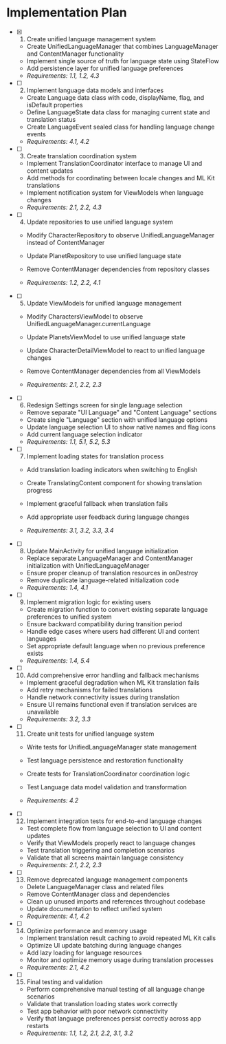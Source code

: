 # Implementation Plan

- [x] 1. Create unified language management system


  - Create UnifiedLanguageManager that combines LanguageManager and ContentManager functionality
  - Implement single source of truth for language state using StateFlow
  - Add persistence layer for unified language preferences
  - _Requirements: 1.1, 1.2, 4.3_

- [ ] 2. Implement language data models and interfaces
  - Create Language data class with code, displayName, flag, and isDefault properties
  - Define LanguageState data class for managing current state and translation status
  - Create LanguageEvent sealed class for handling language change events
  - _Requirements: 4.1, 4.2_

- [ ] 3. Create translation coordination system
  - Implement TranslationCoordinator interface to manage UI and content updates
  - Add methods for coordinating between locale changes and ML Kit translations
  - Implement notification system for ViewModels when language changes
  - _Requirements: 2.1, 2.2, 4.3_



- [ ] 4. Update repositories to use unified language system
  - Modify CharacterRepository to observe UnifiedLanguageManager instead of ContentManager
  - Update PlanetRepository to use unified language state


  - Remove ContentManager dependencies from repository classes
  - _Requirements: 1.2, 2.2, 4.1_

- [ ] 5. Update ViewModels for unified language management
  - Modify CharactersViewModel to observe UnifiedLanguageManager.currentLanguage


  - Update PlanetsViewModel to use unified language state
  - Update CharacterDetailViewModel to react to unified language changes
  - Remove ContentManager dependencies from all ViewModels
  - _Requirements: 2.1, 2.2, 2.3_

- [ ] 6. Redesign Settings screen for single language selection
  - Remove separate "UI Language" and "Content Language" sections
  - Create single "Language" section with unified language options
  - Update language selection UI to show native names and flag icons
  - Add current language selection indicator
  - _Requirements: 1.1, 5.1, 5.2, 5.3_

- [ ] 7. Implement loading states for translation process
  - Add translation loading indicators when switching to English


  - Create TranslatingContent component for showing translation progress
  - Implement graceful fallback when translation fails
  - Add appropriate user feedback during language changes
  - _Requirements: 3.1, 3.2, 3.3, 3.4_

- [ ] 8. Update MainActivity for unified language initialization
  - Replace separate LanguageManager and ContentManager initialization with UnifiedLanguageManager
  - Ensure proper cleanup of translation resources in onDestroy
  - Remove duplicate language-related initialization code
  - _Requirements: 1.4, 4.1_

- [ ] 9. Implement migration logic for existing users
  - Create migration function to convert existing separate language preferences to unified system
  - Ensure backward compatibility during transition period
  - Handle edge cases where users had different UI and content languages
  - Set appropriate default language when no previous preference exists
  - _Requirements: 1.4, 5.4_

- [ ] 10. Add comprehensive error handling and fallback mechanisms
  - Implement graceful degradation when ML Kit translation fails
  - Add retry mechanisms for failed translations
  - Handle network connectivity issues during translation
  - Ensure UI remains functional even if translation services are unavailable
  - _Requirements: 3.2, 3.3_

- [ ] 11. Create unit tests for unified language system
  - Write tests for UnifiedLanguageManager state management
  - Test language persistence and restoration functionality
  - Create tests for TranslationCoordinator coordination logic
  - Test Language data model validation and transformation






  - _Requirements: 4.2_

- [ ] 12. Implement integration tests for end-to-end language changes
  - Test complete flow from language selection to UI and content updates
  - Verify that ViewModels properly react to language changes
  - Test translation triggering and completion scenarios
  - Validate that all screens maintain language consistency
  - _Requirements: 2.1, 2.2, 2.3_

- [ ] 13. Remove deprecated language management components
  - Delete LanguageManager class and related files
  - Remove ContentManager class and dependencies
  - Clean up unused imports and references throughout codebase
  - Update documentation to reflect unified system
  - _Requirements: 4.1, 4.2_

- [ ] 14. Optimize performance and memory usage
  - Implement translation result caching to avoid repeated ML Kit calls
  - Optimize UI update batching during language changes
  - Add lazy loading for language resources
  - Monitor and optimize memory usage during translation processes
  - _Requirements: 2.1, 4.2_

- [ ] 15. Final testing and validation
  - Perform comprehensive manual testing of all language change scenarios
  - Validate that translation loading states work correctly
  - Test app behavior with poor network connectivity
  - Verify that language preferences persist correctly across app restarts
  - _Requirements: 1.1, 1.2, 2.1, 2.2, 3.1, 3.2_